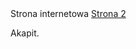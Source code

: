 <!DOCTYPE html>
<html lang="pl">
<head>
<meta charset="utf-8">
<meta name="viewport" content="width=device-width, initial-scale=1.0">
<title>Kocham sora Jakuba</title>
</head>
<body

<h1>Strona internetowa</h1>
<a href="https://nataka28.github.io/strona/index.html">Strona 2</a>
<p>Akapit.</p>

</body>
</html>
